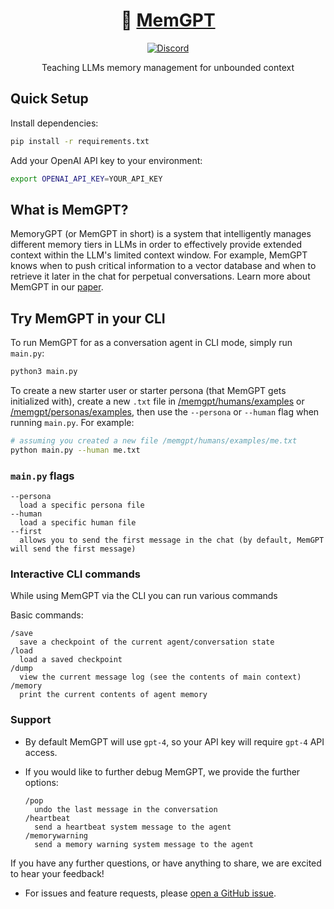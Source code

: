 <div align="center">
  
# 🧠 [MemGPT](https://memgpt.ai)

[![Discord](https://img.shields.io/discord/1161736243340640419?label=Discord&logo=discord&logoColor=green&style=flat-square)](https://discord.gg/9GEQrxmVyE)

Teaching LLMs memory management for unbounded context

</div>

## Quick Setup

Install dependencies:

```sh
pip install -r requirements.txt
```

Add your OpenAI API key to your environment:

```sh
export OPENAI_API_KEY=YOUR_API_KEY
```

## What is MemGPT? 

MemoryGPT (or MemGPT in short) is a system that intelligently manages different memory tiers in LLMs in order to effectively provide extended context within the LLM's limited context window. For example, MemGPT knows when to push critical information to a vector database and when to retrieve it later in the chat for perpetual conversations. Learn more about MemGPT in our [paper](https://arxiv.org/abs/2310.08560). 

## Try MemGPT in your CLI

To run MemGPT for as a conversation agent in CLI mode, simply run `main.py`:

```sh
python3 main.py
```

To create a new starter user or starter persona (that MemGPT gets initialized with), create a new `.txt` file in [/memgpt/humans/examples](/memgpt/humans/examples) or [/memgpt/personas/examples](/memgpt/personas/examples), then use the `--persona` or `--human` flag when running `main.py`. For example:

```sh
# assuming you created a new file /memgpt/humans/examples/me.txt
python main.py --human me.txt
```

### `main.py` flags

```text
--persona
  load a specific persona file
--human
  load a specific human file
--first
  allows you to send the first message in the chat (by default, MemGPT will send the first message)
```

### Interactive CLI commands

While using MemGPT via the CLI you can run various commands

Basic commands:

```text
/save
  save a checkpoint of the current agent/conversation state
/load
  load a saved checkpoint
/dump
  view the current message log (see the contents of main context)
/memory
  print the current contents of agent memory
```

### Support

* By default MemGPT will use `gpt-4`, so your API key will require `gpt-4` API access.
* If you would like to further debug MemGPT, we provide the further options: 

  ```text
  /pop
    undo the last message in the conversation
  /heartbeat
    send a heartbeat system message to the agent
  /memorywarning
    send a memory warning system message to the agent
  ```

If you have any further questions, or have anything to share, we are excited to hear your feedback!

* For issues and feature requests, please [open a GitHub issue](https://github.com/cpacker/MemGPT/issues).
